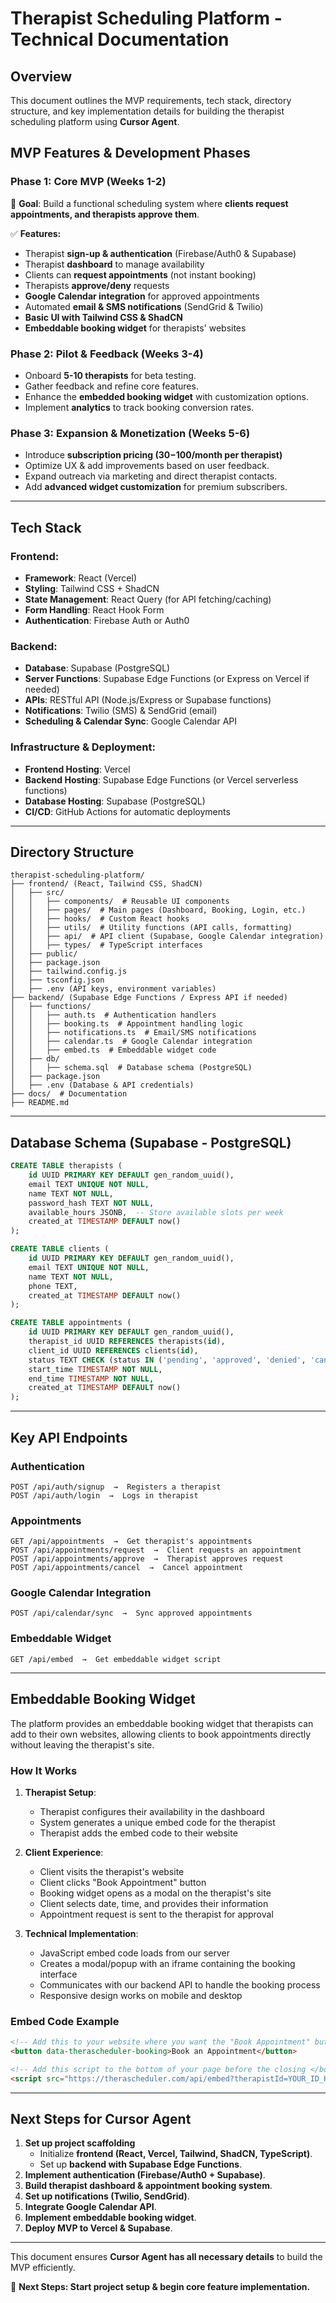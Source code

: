 # **Therapist Scheduling Platform - Technical Documentation**

## **Overview**

This document outlines the MVP requirements, tech stack, directory structure, and key implementation details for building the therapist scheduling platform using **Cursor Agent**.

## **MVP Features & Development Phases**

### **Phase 1: Core MVP (Weeks 1-2)**

🚀 **Goal**: Build a functional scheduling system where **clients request appointments, and therapists approve them**.

✅ **Features:**

- Therapist **sign-up & authentication** (Firebase/Auth0 & Supabase)
- Therapist **dashboard** to manage availability
- Clients can **request appointments** (not instant booking)
- Therapists **approve/deny** requests
- **Google Calendar integration** for approved appointments
- Automated **email & SMS notifications** (SendGrid & Twilio)
- **Basic UI with Tailwind CSS & ShadCN**
- **Embeddable booking widget** for therapists' websites

### **Phase 2: Pilot & Feedback (Weeks 3-4)**

- Onboard **5-10 therapists** for beta testing.
- Gather feedback and refine core features.
- Enhance the **embedded booking widget** with customization options.
- Implement **analytics** to track booking conversion rates.

### **Phase 3: Expansion & Monetization (Weeks 5-6)**

- Introduce **subscription pricing ($30-$100/month per therapist)**
- Optimize UX & add improvements based on user feedback.
- Expand outreach via marketing and direct therapist contacts.
- Add **advanced widget customization** for premium subscribers.

---

## **Tech Stack**

### **Frontend:**

- **Framework**: React (Vercel)
- **Styling**: Tailwind CSS + ShadCN
- **State Management**: React Query (for API fetching/caching)
- **Form Handling**: React Hook Form
- **Authentication**: Firebase Auth or Auth0

### **Backend:**

- **Database**: Supabase (PostgreSQL)
- **Server Functions**: Supabase Edge Functions (or Express on Vercel if needed)
- **APIs**: RESTful API (Node.js/Express or Supabase functions)
- **Notifications**: Twilio (SMS) & SendGrid (email)
- **Scheduling & Calendar Sync**: Google Calendar API

### **Infrastructure & Deployment:**

- **Frontend Hosting**: Vercel
- **Backend Hosting**: Supabase Edge Functions (or Vercel serverless functions)
- **Database Hosting**: Supabase (PostgreSQL)
- **CI/CD**: GitHub Actions for automatic deployments

---

## **Directory Structure**

```plaintext
therapist-scheduling-platform/
├── frontend/ (React, Tailwind CSS, ShadCN)
│   ├── src/
│   │   ├── components/  # Reusable UI components
│   │   ├── pages/  # Main pages (Dashboard, Booking, Login, etc.)
│   │   ├── hooks/  # Custom React hooks
│   │   ├── utils/  # Utility functions (API calls, formatting)
│   │   ├── api/  # API client (Supabase, Google Calendar integration)
│   │   ├── types/  # TypeScript interfaces
│   ├── public/
│   ├── package.json
│   ├── tailwind.config.js
│   ├── tsconfig.json
│   ├── .env (API keys, environment variables)
├── backend/ (Supabase Edge Functions / Express API if needed)
│   ├── functions/
│   │   ├── auth.ts  # Authentication handlers
│   │   ├── booking.ts  # Appointment handling logic
│   │   ├── notifications.ts  # Email/SMS notifications
│   │   ├── calendar.ts  # Google Calendar integration
│   │   ├── embed.ts  # Embeddable widget code
│   ├── db/
│   │   ├── schema.sql  # Database schema (PostgreSQL)
│   ├── package.json
│   ├── .env (Database & API credentials)
├── docs/  # Documentation
├── README.md
```

---

## **Database Schema (Supabase - PostgreSQL)**

```sql
CREATE TABLE therapists (
    id UUID PRIMARY KEY DEFAULT gen_random_uuid(),
    email TEXT UNIQUE NOT NULL,
    name TEXT NOT NULL,
    password_hash TEXT NOT NULL,
    available_hours JSONB,  -- Store available slots per week
    created_at TIMESTAMP DEFAULT now()
);

CREATE TABLE clients (
    id UUID PRIMARY KEY DEFAULT gen_random_uuid(),
    email TEXT UNIQUE NOT NULL,
    name TEXT NOT NULL,
    phone TEXT,
    created_at TIMESTAMP DEFAULT now()
);

CREATE TABLE appointments (
    id UUID PRIMARY KEY DEFAULT gen_random_uuid(),
    therapist_id UUID REFERENCES therapists(id),
    client_id UUID REFERENCES clients(id),
    status TEXT CHECK (status IN ('pending', 'approved', 'denied', 'canceled')),
    start_time TIMESTAMP NOT NULL,
    end_time TIMESTAMP NOT NULL,
    created_at TIMESTAMP DEFAULT now()
);
```

---

## **Key API Endpoints**

### **Authentication**

```http
POST /api/auth/signup  →  Registers a therapist
POST /api/auth/login  →  Logs in therapist
```

### **Appointments**

```http
GET /api/appointments  →  Get therapist's appointments
POST /api/appointments/request  →  Client requests an appointment
POST /api/appointments/approve  →  Therapist approves request
POST /api/appointments/cancel  →  Cancel appointment
```

### **Google Calendar Integration**

```http
POST /api/calendar/sync  →  Sync approved appointments
```

### **Embeddable Widget**

```http
GET /api/embed  →  Get embeddable widget script
```

---

## **Embeddable Booking Widget**

The platform provides an embeddable booking widget that therapists can add to their own websites, allowing clients to book appointments directly without leaving the therapist's site.

### **How It Works**

1. **Therapist Setup**:

   - Therapist configures their availability in the dashboard
   - System generates a unique embed code for the therapist
   - Therapist adds the embed code to their website

2. **Client Experience**:

   - Client visits the therapist's website
   - Client clicks "Book Appointment" button
   - Booking widget opens as a modal on the therapist's site
   - Client selects date, time, and provides their information
   - Appointment request is sent to the therapist for approval

3. **Technical Implementation**:
   - JavaScript embed code loads from our server
   - Creates a modal/popup with an iframe containing the booking interface
   - Communicates with our backend API to handle the booking process
   - Responsive design works on mobile and desktop

### **Embed Code Example**

```html
<!-- Add this to your website where you want the "Book Appointment" button to appear -->
<button data-therascheduler-booking>Book an Appointment</button>

<!-- Add this script to the bottom of your page before the closing </body> tag -->
<script src="https://therascheduler.com/api/embed?therapistId=YOUR_ID_HERE"></script>
```

---

## **Next Steps for Cursor Agent**

1. **Set up project scaffolding**
   - Initialize **frontend (React, Vercel, Tailwind, ShadCN, TypeScript)**.
   - Set up **backend with Supabase Edge Functions**.
2. **Implement authentication (Firebase/Auth0 + Supabase)**.
3. **Build therapist dashboard & appointment booking system**.
4. **Set up notifications (Twilio, SendGrid)**.
5. **Integrate Google Calendar API**.
6. **Implement embeddable booking widget**.
7. **Deploy MVP to Vercel & Supabase**.

---

This document ensures **Cursor Agent has all necessary details** to build the MVP efficiently.

🚀 **Next Steps: Start project setup & begin core feature implementation.**
